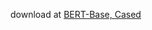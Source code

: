 download at [BERT-Base, Cased](https://storage.googleapis.com/bert_models/2018_10_18/cased_L-12_H-768_A-12.zip)
